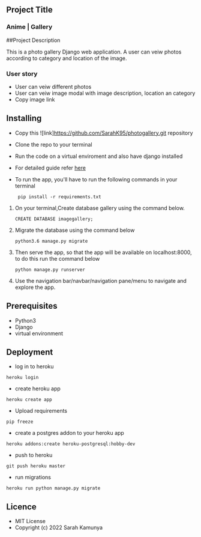 ## Project Title

### Anime | Gallery

##Project Description

This is a photo gallery Django web application. A user can veiw photos according to category and location of the image.


### User story
- User can veiw different photos 
- User can veiw image modal with image description, location an category
- Copy image link


## Installing

- Copy this ![link]https://github.com/SarahK95/photogallery.git repository 
- Clone the repo to your terminal
- Run the code on a virtual enviroment and also have django installed
- For detailed guide refer  [here](https://packaging.python.org/guides/installing-using-pip-and-virtualenv/)
- To run the app, you'll have to run the following commands in your terminal

       pip install -r requirements.txt
1. On your terminal,Create database gallery using the command below.


       CREATE DATABASE imagegallery;
2. Migrate the database using the command below


       python3.6 manage.py migrate
3. Then serve the app, so that the app will be available on localhost:8000, to do this run the command below


       python manage.py runserver
4. Use the navigation bar/navbar/navigation pane/menu to navigate and explore the app.

## Prerequisites

- Python3
- Django
- virtual environment


## Deployment
- log in to heroku
```
heroku login
```
- create heroku app
```
heroku create app
```
- Upload requirements
```
pip freeze
```
- create a postgres addon to your heroku app
```
heroku addons:create heroku-postgresql:hobby-dev
```
- push to heroku

```
git push heroku master
```
- run migrations
```
heroku run python manage.py migrate
```

## Licence
- MIT License
- Copyright (c) 2022 Sarah Kamunya
